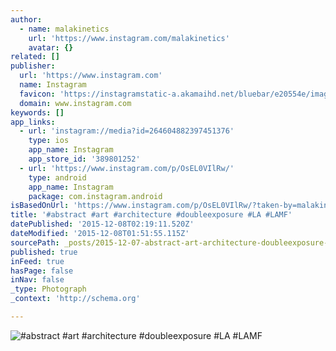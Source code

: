 ```yaml
---
author:
  - name: malakinetics
    url: 'https://www.instagram.com/malakinetics'
    avatar: {}
related: []
publisher:
  url: 'https://www.instagram.com'
  name: Instagram
  favicon: 'https://instagramstatic-a.akamaihd.net/bluebar/e20554e/images/ico/favicon.ico'
  domain: www.instagram.com
keywords: []
app_links:
  - url: 'instagram://media?id=264604882397451376'
    type: ios
    app_name: Instagram
    app_store_id: '389801252'
  - url: 'https://www.instagram.com/p/OsEL0VIlRw/'
    type: android
    app_name: Instagram
    package: com.instagram.android
isBasedOnUrl: 'https://www.instagram.com/p/OsEL0VIlRw/?taken-by=malakinetics'
title: '#abstract #art #architecture #doubleexposure #LA #LAMF'
datePublished: '2015-12-08T02:19:11.520Z'
dateModified: '2015-12-08T01:51:55.115Z'
sourcePath: _posts/2015-12-07-abstract-art-architecture-doubleexposure-la-lamf.md
published: true
inFeed: true
hasPage: false
inNav: false
_type: Photograph
_context: 'http://schema.org'

---
```

![&num;abstract &num;art &num;architecture &num;doubleexposure &num;LA &num;LAMF](https://scontent.cdninstagram.com/hphotos-xaf1/t51.2885-15/e15/10914180_799261333484369_911216164_n.jpg)